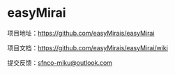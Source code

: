 # easyMirai

项目地址：https://github.com/easyMirais/easyMirai

项目文档：https://github.com/easyMirais/easyMirai/wiki

提交反馈：sfnco-miku@outlook.com